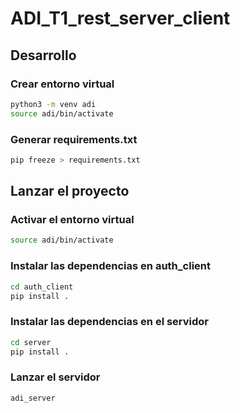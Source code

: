 # ADI_T1_rest_server_client


## Desarrollo
### Crear entorno virtual
```bash
python3 -m venv adi
source adi/bin/activate
```

### Generar requirements.txt
```bash
pip freeze > requirements.txt
```

## Lanzar el proyecto
### Activar el entorno virtual
```bash
source adi/bin/activate
```

### Instalar las dependencias en auth_client
```bash
cd auth_client
pip install .
```

### Instalar las dependencias en el servidor
```bash
cd server
pip install .
```

### Lanzar el servidor
```bash
adi_server
```
